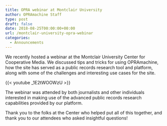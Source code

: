 ```yaml
---
title: OPRA webinar at Montclair University
author: OPRAmachine Staff
type: post
draft: false
date: 2018-08-25T00:00:00+00:00
url: /montclair-university-opra-webinar
categories:
  - Announcements
---
```


We recently hosted a webinar at the Montclair University Center for Cooperative Media. We discussed
tips and tricks for using OPRAmachine, how the site has served as a public records research tool and
platform, along with some of the challenges and interesting use cases for the site.

{{< youtube _1E2tWOOWzU >}}
&nbsp;

The webinar was attended by both journalists and other individuals interested in making use of the advanced public records research capabilities provided by our platform.

Thank you to the folks at the Center who helped put all of this together, and thank you to our attendees who asked insightful questions!